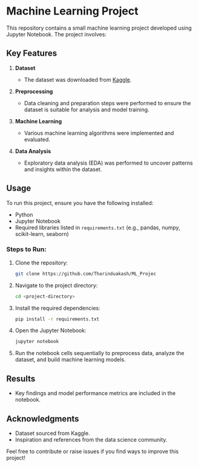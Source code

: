 
# Machine Learning Project

This repository contains a small machine learning project developed using Jupyter Notebook. The project involves:

## Key Features

1. **Dataset**
   - The dataset was downloaded from [Kaggle](https://www.kaggle.com/).

2. **Preprocessing**
   - Data cleaning and preparation steps were performed to ensure the dataset is suitable for analysis and model training.

3. **Machine Learning**
   - Various machine learning algorithms were implemented and evaluated.

4. **Data Analysis**
   - Exploratory data analysis (EDA) was performed to uncover patterns and insights within the dataset.

## Usage

To run this project, ensure you have the following installed:

- Python
- Jupyter Notebook
- Required libraries listed in `requirements.txt` (e.g., pandas, numpy, scikit-learn, seaborn)

### Steps to Run:

1. Clone the repository:
   ```bash
   git clone https://github.com/Tharinduakash/ML_Projec
   ```
2. Navigate to the project directory:
   ```bash
   cd <project-directory>
   ```
3. Install the required dependencies:
   ```bash
   pip install -r requirements.txt
   ```
4. Open the Jupyter Notebook:
   ```bash
   jupyter notebook
   ```
5. Run the notebook cells sequentially to preprocess data, analyze the dataset, and build machine learning models.

## Results

- Key findings and model performance metrics are included in the notebook.

## Acknowledgments

- Dataset sourced from Kaggle.
- Inspiration and references from the data science community.

Feel free to contribute or raise issues if you find ways to improve this project!

